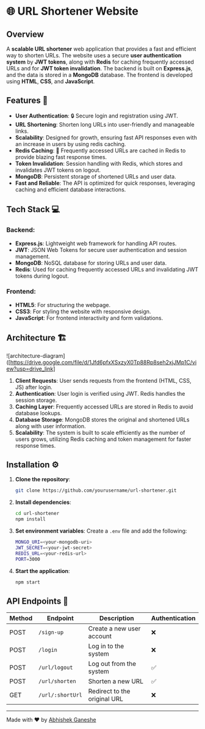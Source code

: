 # 🌐 URL Shortener Website

## Overview
A **scalable URL shortener** web application that provides a fast and efficient way to shorten URLs. The website uses a secure **user authentication system**  by **JWT tokens**, along with **Redis** for caching frequently accessed URLs and for **JWT token invalidation**. The backend is built on **Express.js**, and the data is stored in a **MongoDB** database. The frontend is developed using **HTML**, **CSS**, and **JavaScript**.

## Features 🚀

- **User Authentication**: 🔒 Secure login and registration using JWT.
- **URL Shortening**: Shorten long URLs into user-friendly and manageable links.
- **Scalability**: Designed for growth, ensuring fast API responses even with an increase in users  by using redis caching.
- **Redis Caching**: 🚀 Frequently accessed URLs are cached in Redis to provide blazing fast response times.
- **Token Invalidation**: Session handling with Redis, which stores and invalidates JWT tokens on logout.
- **MongoDB**: Persistent storage of shortened URLs and user data.
- **Fast and Reliable**: The API is optimized for quick responses, leveraging caching and efficient database interactions.

## Tech Stack 💻

### Backend:
- **Express.js**: Lightweight web framework for handling API routes.
- **JWT**: JSON Web Tokens for secure user authentication and session management.
- **MongoDB**: NoSQL database for storing URLs and user data.
- **Redis**: Used for caching frequently accessed URLs and invalidating JWT tokens during logout.

### Frontend:
- **HTML5**: For structuring the webpage.
- **CSS3**: For styling the website with responsive design.
- **JavaScript**: For frontend interactivity and form validations.

## Architecture 🏗️
![architecture-diagram]([https://drive.google.com/file/d/1Jfd6pfxXSxzyX0Tp88Rp8seh2xjJMp1C/view?usp=drive_link]
1. **Client Requests**: User sends requests from the frontend (HTML, CSS, JS) after login.
2. **Authentication**: User login is verified using JWT. Redis handles the session storage.
3. **Caching Layer**: Frequently accessed URLs are stored in Redis to avoid database lookups.
4. **Database Storage**: MongoDB stores the original and shortened URLs along with user information.
5. **Scalability**: The system is built to scale efficiently as the number of users grows, utilizing Redis caching and token management for faster response times.

## Installation ⚙️

1. **Clone the repository**:
    ```bash
    git clone https://github.com/yourusername/url-shortener.git
    ```
2. **Install dependencies**:
    ```bash
    cd url-shortener
    npm install
    ```
3. **Set environment variables**:
    Create a `.env` file and add the following:
    ```bash
    MONGO_URI=<your-mongodb-uri>
    JWT_SECRET=<your-jwt-secret>
    REDIS_URL=<your-redis-url>
    PORT=3000
    ```

4. **Start the application**:
    ```bash
    npm start
    ```

## API Endpoints 🔗

| Method | Endpoint            | Description                   | Authentication |
|--------|---------------------|-------------------------------|-----------------|
| POST   | `/sign-up`          | Create a new user account     | ❌              |
| POST   | `/login`            | Log in to the system          | ❌              |
| POST   | `/url/logout`       | Log out from the system       | ✅              |
| POST   | `/url/shorten`      | Shorten a new URL             | ✅              |
| GET    | `/url/:shortUrl`    | Redirect to the original URL  | ❌              |

---

Made with ❤️ by [Abhishek Ganeshe](https://github.com/RishiGaneshe)

 
